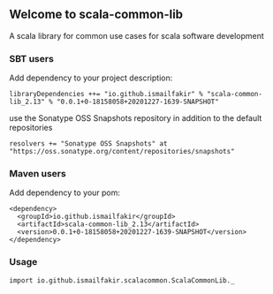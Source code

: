 ## Welcome to scala-common-lib

A scala library for common use cases for scala software development

### SBT users
Add dependency to your project description:
```
libraryDependencies ++= "io.github.ismailfakir" % "scala-common-lib_2.13" % "0.0.1+0-18158058+20201227-1639-SNAPSHOT"
```
use the Sonatype OSS Snapshots repository in addition to the default repositories
```
resolvers += "Sonatype OSS Snapshots" at "https://oss.sonatype.org/content/repositories/snapshots"
```
### Maven users
Add dependency to your pom:
```
<dependency>
  <groupId>io.github.ismailfakir</groupId>
  <artifactId>scala-common-lib_2.13</artifactId>
  <version>0.0.1+0-18158058+20201227-1639-SNAPSHOT</version>
</dependency>

```
### Usage
```
import io.github.ismailfakir.scalacommon.ScalaCommonLib._
```
